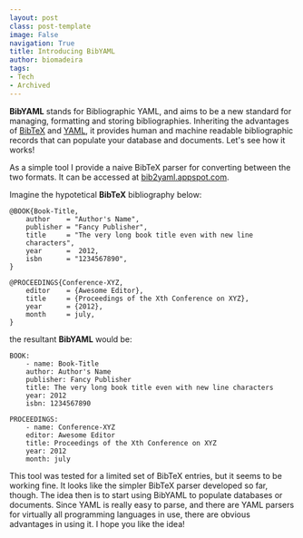 ```yaml
---
layout: post
class: post-template
image: False
navigation: True
title: Introducing BibYAML
author: biomadeira
tags:
- Tech
- Archived
---
```


**BibYAML** stands for Bibliographic YAML, and aims to be a new standard for managing, formatting and
storing bibliographies. Inheriting the advantages of [BibTeX](http://www.bibtex.org/) and [YAML](http://yaml.org/), 
it provides human and machine readable bibliographic records that can populate your database and documents. 
Let's see how it works!

As a simple tool I provide a naive BibTeX parser for converting between the two formats.
It can be accessed at [bib2yaml.appspot.com](http://bib2yaml.appspot.com/). 

Imagine the hypotetical **BibTeX** bibliography below:
	
	@BOOK{Book-Title,
	    author    = "Author's Name",
	    publisher = "Fancy Publisher",
	    title     = "The very long book title even with new line 
	    characters",
	    year      =  2012,
	    isbn      = "1234567890",
	}

	@PROCEEDINGS{Conference-XYZ,
	    editor    = {Awesome Editor},
	    title     = {Proceedings of the Xth Conference on XYZ},
	    year      = {2012},
	    month     = july,
	}

the resultant **BibYAML** would be: 
	
	BOOK:
	    - name: Book-Title
	    author: Author's Name
	    publisher: Fancy Publisher
	    title: The very long book title even with new line characters
	    year: 2012
	    isbn: 1234567890

	PROCEEDINGS:
	    - name: Conference-XYZ
	    editor: Awesome Editor
	    title: Proceedings of the Xth Conference on XYZ
	    year: 2012
	    month: july

This tool was tested for a limited set of BibTeX entries, but it seems to be working fine. It looks like the 
simpler BibTeX parser developed so far, though. The idea then is to start using BibYAML to populate databases 
or documents. Since YAML is really easy to parse, and there are YAML parsers for virtually all programming
languages in use, there are obvious advantages in using it. I hope you like the idea!

